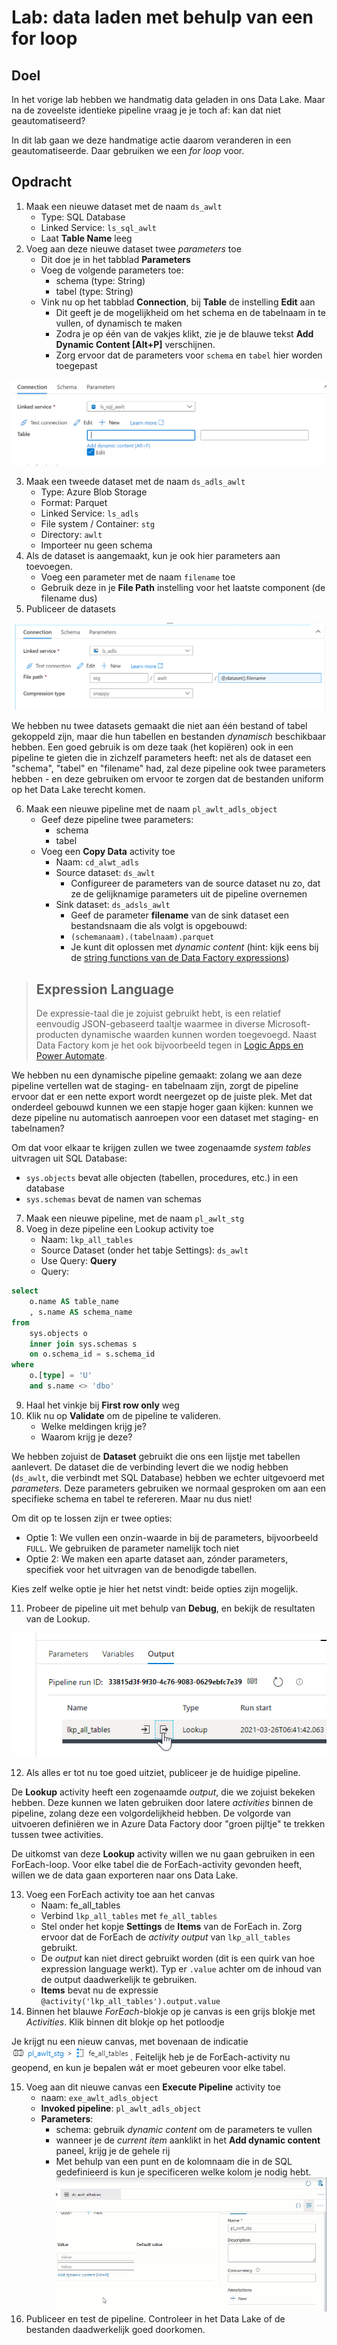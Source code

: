# Lab: data laden met behulp van een for loop

## Doel

In het vorige lab hebben we handmatig data geladen in ons Data Lake. Maar na de zoveelste identieke pipeline vraag je je toch af: kan dat niet geautomatiseerd?

In dit lab gaan we deze handmatige actie daarom veranderen in een geautomatiseerde. Daar gebruiken we een *for loop* voor.

## Opdracht

1. Maak een nieuwe dataset met de naam `ds_awlt`
   * Type: SQL Database
   * Linked Service: `ls_sql_awlt`
   * Laat **Table Name** leeg
1. Voeg aan deze nieuwe dataset twee *parameters* toe
   * Dit doe je in het tabblad **Parameters**
   * Voeg de volgende parameters toe:
     * schema (type: String)
     * tabel (type: String)
   * Vink nu op het tabblad **Connection**, bij **Table** de instelling **Edit** aan
     * Dit geeft je de mogelijkheid om het schema en de tabelnaam in te vullen, of dynamisch te maken
     * Zodra je op één van de vakjes klikt, zie je de blauwe tekst **Add Dynamic Content [Alt+P]** verschijnen.
     * Zorg ervoor dat de parameters voor `schema` en `tabel` hier worden toegepast

![Zodra je op een vakje klikt, zie je "Add Dynamic Content"](./img/edit-table.png)

3. Maak een tweede dataset met de naam `ds_adls_awlt`
   * Type: Azure Blob Storage
   * Format: Parquet
   * Linked Service: `ls_adls`
   * File system / Container: `stg`
   * Directory: `awlt`
   * Importeer nu geen schema
3. Als de dataset is aangemaakt, kun je ook hier parameters aan toevoegen.
   * Voeg een parameter met de naam `filename` toe
   * Gebruik deze in je **File Path** instelling voor het laatste component (de filename dus)
3. Publiceer de datasets


![File Path zoals het moet worden](img/filename-parameter.png)

We hebben nu twee datasets gemaakt die niet aan één bestand of tabel gekoppeld zijn, maar die hun tabellen en bestanden *dynamisch* beschikbaar hebben. Een goed gebruik is om deze taak (het kopiëren) ook in een pipeline te gieten die in zichzelf parameters heeft: net als de dataset een "schema", "tabel" en "filename" had, zal deze pipeline ook twee parameters hebben - en deze gebruiken om ervoor te zorgen dat de bestanden uniform op het Data Lake terecht komen.

6. Maak een nieuwe pipeline met de naam `pl_awlt_adls_object`
   * Geef deze pipeline twee parameters:
     * schema
     * tabel
   * Voeg een **Copy Data** activity toe
     * Naam: `cd_alwt_adls`
     * Source dataset: `ds_awlt`
       * Configureer de parameters van de source dataset nu zo, dat ze de gelijknamige parameters uit de pipeline overnemen
     * Sink dataset: `ds_adsls_awlt`
       * Geef de parameter **filename** van de sink dataset een bestandsnaam die als volgt is opgebouwd:
       * `(schemanaam).(tabelnaam).parquet`
       * Je kunt dit oplossen met *dynamic content* (hint: kijk eens bij de [string functions van de Data Factory expressions](https://docs.microsoft.com/en-us/azure/data-factory/control-flow-expression-language-functions#string-functions))

> ## Expression Language
>
> De expressie-taal die je zojuist gebruikt hebt, is een relatief eenvoudig JSON-gebaseerd taaltje waarmee in diverse Microsoft-producten dynamische waarden kunnen worden toegevoegd. Naast Data Factory kom je het ook bijvoorbeeld tegen in [Logic Apps en Power Automate](https://docs.microsoft.com/en-us/azure/logic-apps/workflow-definition-language-functions-reference).

We hebben nu een dynamische pipeline gemaakt: zolang we aan deze pipeline vertellen wat de staging- en tabelnaam zijn, zorgt de pipeline ervoor dat er een nette export wordt neergezet op de juiste plek. Met dat onderdeel gebouwd kunnen we een stapje hoger gaan kijken: kunnen we deze pipeline nu automatisch aanroepen voor een dataset met staging- en tabelnamen?

Om dat voor elkaar te krijgen zullen we twee zogenaamde *system tables* uitvragen uit SQL Database: 

* `sys.objects` bevat alle objecten (tabellen, procedures, etc.) in een database
* `sys.schemas` bevat de namen van schemas

7. Maak een nieuwe pipeline, met de naam `pl_awlt_stg`
8. Voeg in deze pipeline een Lookup activity toe
   * Naam: `lkp_all_tables`
   * Source Dataset (onder het tabje Settings): `ds_awlt`
   * Use Query: **Query**
   * Query:

```sql
select 
    o.name AS table_name
    , s.name AS schema_name
from 
    sys.objects o
    inner join sys.schemas s
    on o.schema_id = s.schema_id
where 
    o.[type] = 'U'
    and s.name <> 'dbo'
```

9. Haal het vinkje bij **First row only** weg
9. Klik nu op **Validate** om de pipeline te valideren.
   * Welke meldingen krijg je?
   * Waarom krijg je deze?

We hebben zojuist de **Dataset** gebruikt die ons een lijstje met tabellen aanlevert. De dataset die de verbinding levert die we nodig hebben (`ds_awlt`, die verbindt met SQL Database) hebben we echter uitgevoerd met *parameters*. Deze parameters gebruiken we normaal gesproken om aan een specifieke schema en tabel te refereren. Maar nu dus niet!

Om dit op te lossen zijn er twee opties:

* Optie 1: We vullen een onzin-waarde in bij de parameters, bijvoorbeeld `FULL`. We gebruiken de parameter namelijk toch niet
* Optie 2: We maken een aparte dataset aan, zónder parameters, specifiek voor het uitvragen van de benodigde tabellen.

Kies zelf welke optie je hier het netst vindt: beide opties zijn mogelijk.

11. Probeer de pipeline uit met behulp van **Debug**, en bekijk de resultaten van de Lookup.

![Bekijk de output van de Lookup activity](img/lookup-output.png)

12. Als alles er tot nu toe goed uitziet, publiceer je de huidige pipeline.

De **Lookup** activity heeft een zogenaamde *output*, die we zojuist bekeken hebben. Deze kunnen we laten gebruiken door latere *activities* binnen de pipeline, zolang deze een volgordelijkheid hebben. De volgorde van uitvoeren definiëren we in Azure Data Factory door "groen pijltje" te trekken tussen twee activities.

De uitkomst van deze **Lookup** activity willen we nu gaan gebruiken in een ForEach-loop. Voor elke tabel die de ForEach-activity gevonden heeft, willen we de data gaan exporteren naar ons Data Lake.

13. Voeg een ForEach activity toe aan het canvas
    * Naam: fe_all_tables
    * Verbind `lkp_all_tables` met `fe_all_tables`
    * Stel onder het kopje **Settings** de **Items** van de ForEach in. Zorg ervoor dat de ForEach de *activity output* van `lkp_all_tables` gebruikt.
    * De *output* kan niet direct gebruikt worden (dit is een quirk van hoe expression language werkt). Typ er `.value` achter om de inhoud van de output daadwerkelijk te gebruiken.
    * **Items** bevat nu de expressie `@activity('lkp_all_tables').output.value`
13. Binnen het blauwe *ForEach*-blokje op je canvas is een grijs blokje met *Activities*. Klik binnen dit blokje op het potloodje

Je krijgt nu een nieuw canvas, met bovenaan de indicatie ![pl_awlt_stg > fe_all_tables](img/breadcrumb-fe.png). Feitelijk heb je de ForEach-activity nu geopend, en kun je bepalen wát er moet gebeuren voor elke tabel.

15. Voeg aan dit nieuwe canvas een **Execute Pipeline** activity toe
    * naam: `exe_awlt_adls_object`
    * **Invoked pipeline**: `pl_awlt_adls_object`
    * **Parameters**:
      * schema: gebruik *dynamic content* om de parameters te vullen
      * wanneer je de *current item* aanklikt in het **Add dynamic content** paneel, krijg je de gehele rij
      * Met behulp van een punt en de kolomnaam die in de SQL gedefinieerd is kun je specificeren welke kolom je nodig hebt.
        ![hoe je een item uitleest](img/dynamic-column.gif)
16. Publiceer en test de pipeline. Controleer in het Data Lake of de bestanden daadwerkelijk goed doorkomen.
